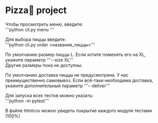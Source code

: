 # Pizza🍕 project
Чтобы просмотреть меню, введите:  
'''python cli.py menu '''

Для выбора пиццы введите:  
'''python cli.py order <название_пиццы>'''

По умолчанию размер пиццы L. 
Если хотите поменять его на XL, укажите параметр 
'''--size XL'''  
Другие размеры пока не доступны.

По умолчанию доставка пиццы не предусмотрена. У нас преимущественно самовывоз.
Если всё-таки необходима доставка, укажите дополнительный параметр '''--deliver'''

Для запуска всех тестов можно указать:  
'''python -m pytest'''

В файле htmlcov можно увидеть покрытие каждого модуля тестами (100%)
